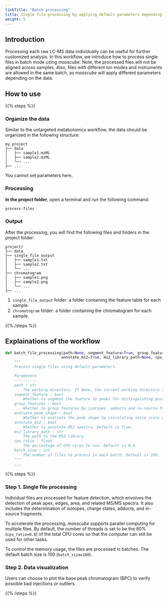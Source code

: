```yaml
---
linkTitle: "Batch processing"
title: Single file processing by applying default parameters depending on the data
weight: 5
---
```


## Introduction

Processing each raw LC-MS data individually can be useful for further customized analysis. In this workflow, we introduce how to process single files in batch mode using _masscube_. Note, the processed files will not be aligned across samples. Also, files with different ion modes and instruments are allowed in the same batch, as _masscube_ will apply different parameters depending on the data.

## How to use

{{% steps %}}

### Organize the data

Similar to the untargeted metabolomics workflow, the data should be organized in the following structure:

```
my_project
├── data
│   ├── sample1.mzML
│   ├── sample2.mzML
|   └── ...
├── ...
```

You cannot set parameters here.

### Processing

**In the project folder**, open a terminal and run the following command:

```bash
process-files
```

### Output

After the processing, you will find the following files and folders in the project folder:

```
project/
├── data
├── single_file_output
│   ├── sample1.txt
│   ├── sample2.txt
│   └── ...
├── chromatogram
│   ├── sample1.png
│   ├── sample2.png
│   └── ...
├── ...
```

1. `single_file_output` folder: a folder containing the feature table for each sample.
2. `chromatogram` folder: a folder containing the chromatogram for each sample.

{{% /steps %}}

## Explainations of the workflow

```python {linenos=table,hl_lines=[],linenostart=1}
def batch_file_processing(path=None, segment_feature=True, group_features=False, evaluate_peak_shape=True,
                         annotate_ms2=True, ms2_library_path=None, cpu_ratio=0.8, batch_size=100):
    """
    Process single files using default parameters.

    Parameters
    ----------
    path : str
        The working directory. If None, the current working directory is used.
    segment_feature : bool
        Whether to segment the feature to peaks for distinguishing possible isomers. Default is True.
    group_features : bool
        Whether to group features by isotopes, adducts and in-source fragments. Default is True.
    evaluate_peak_shape : bool
        Whether to evaluate the peak shape by calculating noise score and asymmetry factor. Default is True.
    annotate_ms2 : bool
        Whether to annotate MS2 spectra. Default is True.
    ms2_library_path : str
        The path to the MS2 library.
    cpu_ratio : float
        The percentage of CPU cores to use. Default is 0.8.
    batch_size : int
        The number of files to process in each batch. Default is 100.
    """
    ...
```

{{% steps %}}

### Step 1. Single file processing

Individual files are processed for feature detection, which envolves the detection of peak apex, edges, area, and related MS/MS spectra. It also includes the determination of isotopes, charge states, adducts, and in-source fragments.

To accelerate the processing, _masscube_ supports parallel computing for multiple files. By default, the number of threads is set to be the 80% (`cpu_ratio=0.8`) of the total CPU cores so that the computer can still be used for other tasks.

To control the memory usage, the files are processed in batches. The default batch size is 100 (`batch_size=100`).

### Step 2. Data visualization

Users can choose to plot the base peak chromatogram (BPC) to verify possible bad injections or outliers.

{{% /steps %}}
